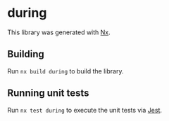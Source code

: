 # during

This library was generated with [Nx](https://nx.dev).

## Building

Run `nx build during` to build the library.

## Running unit tests

Run `nx test during` to execute the unit tests via [Jest](https://jestjs.io).
